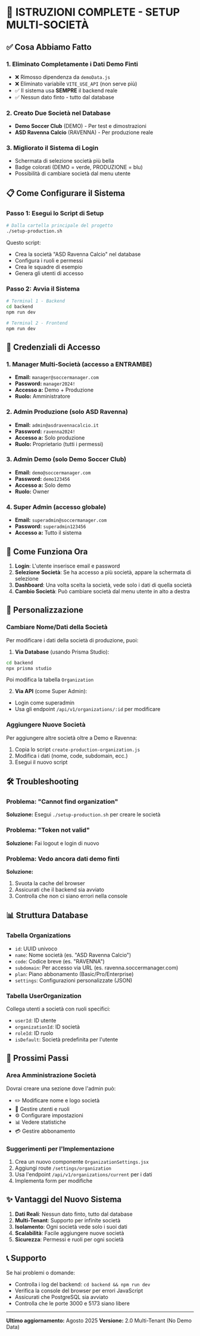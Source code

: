 # 🚀 ISTRUZIONI COMPLETE - SETUP MULTI-SOCIETÀ

## ✅ Cosa Abbiamo Fatto

### 1. **Eliminato Completamente i Dati Demo Finti**
- ❌ Rimosso dipendenza da `demoData.js`
- ❌ Eliminato variabile `VITE_USE_API` (non serve più)
- ✅ Il sistema usa **SEMPRE** il backend reale
- ✅ Nessun dato finto - tutto dal database

### 2. **Creato Due Società nel Database**
- **Demo Soccer Club** (DEMO) - Per test e dimostrazioni
- **ASD Ravenna Calcio** (RAVENNA) - Per produzione reale

### 3. **Migliorato il Sistema di Login**
- Schermata di selezione società più bella
- Badge colorati (DEMO = verde, PRODUZIONE = blu)
- Possibilità di cambiare società dal menu utente

## 📋 Come Configurare il Sistema

### Passo 1: Esegui lo Script di Setup
```bash
# Dalla cartella principale del progetto
./setup-production.sh
```

Questo script:
- Crea la società "ASD Ravenna Calcio" nel database
- Configura i ruoli e permessi
- Crea le squadre di esempio
- Genera gli utenti di accesso

### Passo 2: Avvia il Sistema
```bash
# Terminal 1 - Backend
cd backend
npm run dev

# Terminal 2 - Frontend  
npm run dev
```

## 👤 Credenziali di Accesso

### 1. **Manager Multi-Società** (accesso a ENTRAMBE)
- **Email:** `manager@soccermanager.com`
- **Password:** `manager2024!`
- **Accesso a:** Demo + Produzione
- **Ruolo:** Amministratore

### 2. **Admin Produzione** (solo ASD Ravenna)
- **Email:** `admin@asdravennacalcio.it`
- **Password:** `ravenna2024!`
- **Accesso a:** Solo produzione
- **Ruolo:** Proprietario (tutti i permessi)

### 3. **Admin Demo** (solo Demo Soccer Club)
- **Email:** `demo@soccermanager.com`
- **Password:** `demo123456`
- **Accesso a:** Solo demo
- **Ruolo:** Owner

### 4. **Super Admin** (accesso globale)
- **Email:** `superadmin@soccermanager.com`
- **Password:** `superadmin123456`
- **Accesso a:** Tutto il sistema

## 🎯 Come Funziona Ora

1. **Login**: L'utente inserisce email e password
2. **Selezione Società**: Se ha accesso a più società, appare la schermata di selezione
3. **Dashboard**: Una volta scelta la società, vede solo i dati di quella società
4. **Cambio Società**: Può cambiare società dal menu utente in alto a destra

## 🔧 Personalizzazione

### Cambiare Nome/Dati della Società

Per modificare i dati della società di produzione, puoi:

1. **Via Database** (usando Prisma Studio):
```bash
cd backend
npx prisma studio
```
Poi modifica la tabella `Organization`

2. **Via API** (come Super Admin):
- Login come superadmin
- Usa gli endpoint `/api/v1/organizations/:id` per modificare

### Aggiungere Nuove Società

Per aggiungere altre società oltre a Demo e Ravenna:

1. Copia lo script `create-production-organization.js`
2. Modifica i dati (nome, code, subdomain, ecc.)
3. Esegui il nuovo script

## 🛠️ Troubleshooting

### Problema: "Cannot find organization"
**Soluzione:** Esegui `./setup-production.sh` per creare le società

### Problema: "Token not valid"
**Soluzione:** Fai logout e login di nuovo

### Problema: Vedo ancora dati demo finti
**Soluzione:** 
1. Svuota la cache del browser
2. Assicurati che il backend sia avviato
3. Controlla che non ci siano errori nella console

## 📊 Struttura Database

### Tabella Organizations
- `id`: UUID univoco
- `name`: Nome società (es. "ASD Ravenna Calcio")
- `code`: Codice breve (es. "RAVENNA")
- `subdomain`: Per accesso via URL (es. ravenna.soccermanager.com)
- `plan`: Piano abbonamento (Basic/Pro/Enterprise)
- `settings`: Configurazioni personalizzate (JSON)

### Tabella UserOrganization
Collega utenti a società con ruoli specifici:
- `userId`: ID utente
- `organizationId`: ID società
- `roleId`: ID ruolo
- `isDefault`: Società predefinita per l'utente

## 🎨 Prossimi Passi

### Area Amministrazione Società
Dovrai creare una sezione dove l'admin può:
- ✏️ Modificare nome e logo società
- 👥 Gestire utenti e ruoli
- ⚙️ Configurare impostazioni
- 📊 Vedere statistiche
- 💳 Gestire abbonamento

### Suggerimenti per l'Implementazione
1. Crea un nuovo componente `OrganizationSettings.jsx`
2. Aggiungi route `/settings/organization`
3. Usa l'endpoint `/api/v1/organizations/current` per i dati
4. Implementa form per modifiche

## ✨ Vantaggi del Nuovo Sistema

1. **Dati Reali**: Nessun dato finto, tutto dal database
2. **Multi-Tenant**: Supporto per infinite società
3. **Isolamento**: Ogni società vede solo i suoi dati
4. **Scalabilità**: Facile aggiungere nuove società
5. **Sicurezza**: Permessi e ruoli per ogni società

## 📞 Supporto

Se hai problemi o domande:
- Controlla i log del backend: `cd backend && npm run dev`
- Verifica la console del browser per errori JavaScript
- Assicurati che PostgreSQL sia avviato
- Controlla che le porte 3000 e 5173 siano libere

---

**Ultimo aggiornamento:** Agosto 2025
**Versione:** 2.0 Multi-Tenant (No Demo Data)
